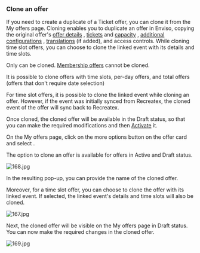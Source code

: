 ### Clone an offer


If you need to create a duplicate of a Ticket offer, you can clone it from the My offers page. Cloning enables you to duplicate an offer in Enviso, copying the original offer's [offer details](UUID-8855cfa0-26f4-c578-0a7d-7b044005f94c.html) , [tickets](UUID-7d765fa4-fd82-8ad0-0e83-915240616b6c.html) and [capacity](UUID-0eb4213b-f602-275c-d700-13b510ee3df9.html) , [additional configurations](/document/preview/135216#UUID-741ff62f-8d0a-8c70-3e54-1c2fcd6682ed) , [translations](UUID-43d2e5c5-938f-9c8d-cf57-36889df9c451.html) (if added), and access controls. While cloning time slot offers, you can choose to clone the linked event with its details and time slots.

Only can be cloned. [Membership offers](UUID-e6b68000-001b-26ff-f2e5-7be6ae976ca0.html) cannot be cloned.

It is possible to clone offers with time slots, per-day offers, and total offers (offers that don't require date selection)

For time slot offers, it is possible to clone the linked event while cloning an offer. However, if the event was initially synced from Recreatex, the cloned event of the offer will sync back to Recreatex.

Once cloned, the cloned offer will be available in the Draft status, so that you can make the required modifications and then [Activate](UUID-323c229b-8784-94a7-557e-a627fe3e54ba.html) it.

On the My offers page, click on the more options button on the offer card and select .

The option to clone an offer is available for offers in Active and Draft status.

![168.jpg](media/uuid-67371926-b0b9-168e-05ba-e1c620c4f763.jpg)

In the resulting pop-up, you can provide the name of the cloned offer.

Moreover, for a time slot offer, you can choose to clone the offer with its linked event. If selected, the linked event's details and time slots will also be cloned.

![167.jpg](media/uuid-25c29cbf-a8c0-2535-19a7-c71cc69fd8b7.jpg)

Next, the cloned offer will be visible on the My offers page in Draft status. You can now make the required changes in the cloned offer.

![169.jpg](media/uuid-94742208-2366-68de-7429-22e575bec7c4.jpg)